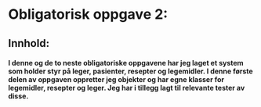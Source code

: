 
# Obligatorisk oppgave 2:

## Innhold:

#### I denne og de to neste obligatoriske oppgavene har jeg laget et system som holder styr på leger, pasienter, resepter og legemidler. I denne første delen av oppgaven oppretter jeg objekter og har egne klasser for legemidler, resepter og leger. Jeg har i tillegg lagt til relevante tester av disse.